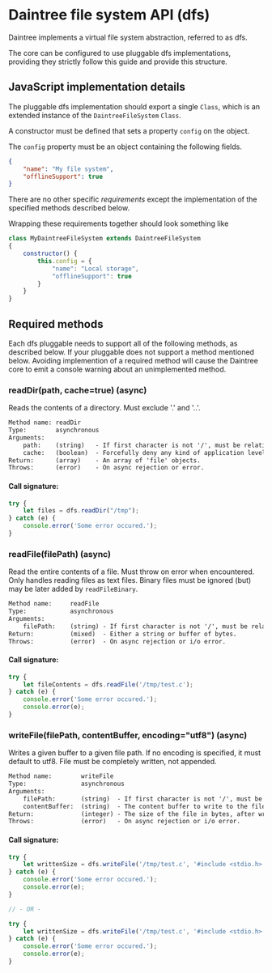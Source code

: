 # Daintree file system API (dfs)

Daintree implements a virtual file system abstraction, referred to as dfs.

The core can be configured to use pluggable dfs implementations, providing they
strictly follow this guide and provide this structure.

## JavaScript implementation details

The pluggable dfs implementation should export a single `Class`, which is an
extended instance of the `DaintreeFileSystem` `Class`.

A constructor must be defined that sets a property `config` on the object.

The `config` property must be an object containing the following fields.

```json
{
	"name": "My file system",
	"offlineSupport": true
}

```

There are no other specific _requirements_ except the implementation of the
specified methods described below.

Wrapping these requirements together should look something like


```javascript
class MyDaintreeFileSystem extends DaintreeFileSystem
{
	constructor() {
		this.config = {
			"name": "Local storage",
			"offlineSupport": true
		}
	}
}
```

## Required methods

Each dfs pluggable needs to support all of the following methods, as described
below. If your pluggable does not support a method mentioned below. Avoiding
implemention of a required method will cause the Daintree core to emit a console
warning about an unimplemented method.

### readDir(path, cache=true) (async)

Reads the contents of a directory. Must exclude '.' and '..'.

```txt
Method name: readDir
Type:        asynchronous
Arguments:
	path:    (string)   - If first character is not '/', must be relative.
	cache:   (boolean)  - Forcefully deny any kind of application level caching on the returned results.
Return:      (array)    - An array of 'file' objects.
Throws:      (error)    - On async rejection or error.
```
#### Call signature:

```javascript
try {
	let files = dfs.readDir("/tmp");
} catch (e) {
	console.error('Some error occured.');
}
```

### readFile(filePath) (async)

Read the entire contents of a file. Must throw on error when encountered. 
Only handles reading files as text files. Binary files must be ignored (but)
may be later added by `readFileBinary`.

```txt
Method name:     readFile
Type:            asynchronous
Arguments:
	filePath:    (string) - If first character is not '/', must be relative.
Return:          (mixed)  - Either a string or buffer of bytes.
Throws:          (error)  - On async rejection or i/o error.
```
#### Call signature:

```javascript
try {
	let fileContents = dfs.readFile('/tmp/test.c');
} catch (e) {
	console.error('Some error occured.');
	console.error(e);
}
```

### writeFile(filePath, contentBuffer, encoding="utf8") (async)

Writes a given buffer to a given file path. If no encoding is specified, it 
must default to utf8. File must be completely written, not appended.

```txt
Method name:        writeFile
Type:               asynchronous
Arguments:
	filePath:       (string)  - If first character is not '/', must be relative.
	contentBuffer:  (string)  - The content buffer to write to the file.
Return:             (integer) - The size of the file in bytes, after writing.
Throws:             (error)   - On async rejection or i/o error.
```
#### Call signature:

```javascript
try {
	let writtenSize = dfs.writeFile('/tmp/test.c', '#include <stdio.h>');
} catch (e) {
	console.error('Some error occured.');
	console.error(e);
}

// - OR - 

try {
	let writtenSize = dfs.writeFile('/tmp/test.c', '#include <stdio.h>', 'ascii');
} catch (e) {
	console.error('Some error occured.');
	console.error(e);
}
```
